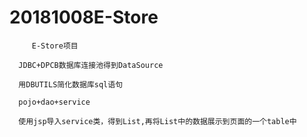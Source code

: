 # 20181008E-Store
         
         E-Store项目
      
      JDBC+DPCB数据库连接池得到DataSource
      
      用DBUTILS简化数据库sql语句
      
      pojo+dao+service
      
      使用jsp导入service类，得到List,再将List中的数据展示到页面的一个table中
